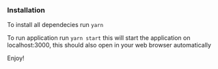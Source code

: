 ### Installation 

To install all dependecies run ```yarn```

To run application run ```yarn start``` this will start the application on localhost:3000, this should also open in your web browser automatically

Enjoy!

